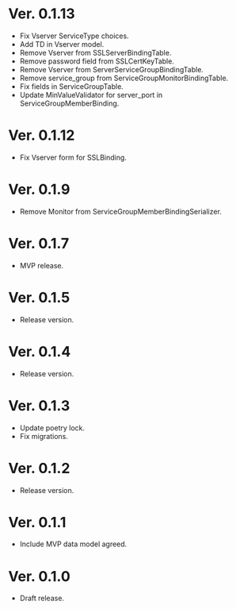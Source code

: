 # Ver. 0.1.13
- Fix Vserver ServiceType choices.
- Add TD in Vserver model.
- Remove Vserver from SSLServerBindingTable.
- Remove password field from SSLCertKeyTable.
- Remove Vserver from ServerServiceGroupBindingTable.
- Remove service_group from ServiceGroupMonitorBindingTable.
- Fix fields in ServiceGroupTable.
- Update MinValueValidator for server_port in ServiceGroupMemberBinding.

# Ver. 0.1.12
- Fix Vserver form for SSLBinding.

# Ver. 0.1.9
- Remove Monitor from ServiceGroupMemberBindingSerializer.

# Ver. 0.1.7
- MVP release.

# Ver. 0.1.5
- Release version.

# Ver. 0.1.4
- Release version.

# Ver. 0.1.3
- Update poetry lock.
- Fix migrations.

# Ver. 0.1.2
- Release version.

# Ver. 0.1.1
- Include MVP data model agreed.

# Ver. 0.1.0
- Draft release.
